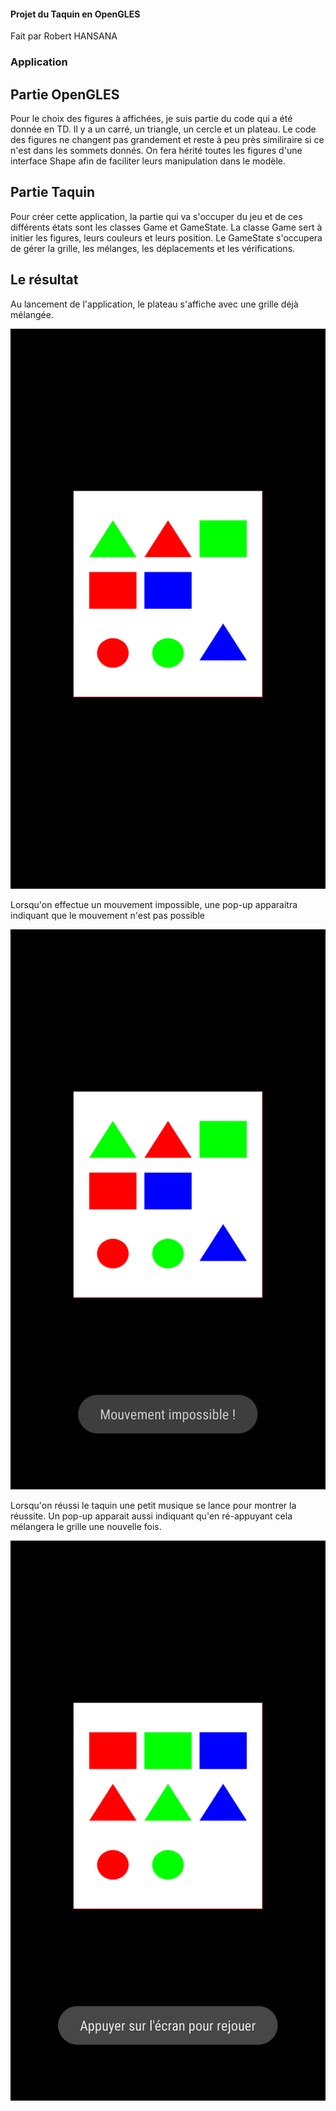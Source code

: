 #### Projet du Taquin en OpenGLES
 Fait par Robert HANSANA
 
 ### Application
 
 ## Partie OpenGLES
 
 Pour le choix des figures à affichées, je suis partie du code qui a été donnée en TD.
 Il y a un carré, un triangle, un cercle et un plateau.
 Le code des figures ne changent pas grandement et reste à peu près similiraire si ce n'est dans les sommets donnés.
 On fera hérité toutes les figures d'une interface Shape afin de faciliter leurs manipulation dans le modèle.
 
 ## Partie Taquin
 
 Pour créer cette application, la partie qui va s'occuper du jeu et de ces différents états sont les classes Game et GameState.
 La classe Game sert à initier les figures, leurs couleurs et leurs position.
 Le GameState s'occupera de gérer la grille, les mélanges, les déplacements et les vérifications.
 
 ## Le résultat

 Au lancement de l'application, le plateau s'affiche avec une grille déjà mélangée.

![img1](images/img1.png)

 Lorsqu'on effectue un mouvement impossible, une pop-up apparaitra indiquant que le mouvement n'est pas possible

 ![img2](images/img2.png)

 Lorsqu'on réussi le taquin une petit musique se lance pour montrer la réussite.
 Un pop-up apparait aussi indiquant qu'en ré-appuyant cela mélangera le grille une nouvelle fois.

 ![img3](images/img3.png)
 
 
